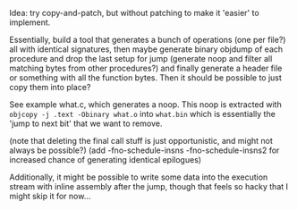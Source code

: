 Idea: try copy-and-patch, but without patching to make it 'easier' to implement.

Essentially, build a tool that generates a bunch of operations (one per file?)
all with identical signatures, then maybe generate binary objdump of each procedure
and drop the last setup for jump (generate noop and filter all matching bytes
from other procedures?) and finally generate a header file or something with all
the function bytes. Then it should be possible to just copy them into place?

See example what.c, which generates a noop. This noop is extracted
with `objcopy -j .text -Obinary what.o` into `what.bin` which is essentially
the 'jump to next bit' that we want to remove.

(note that deleting the final call stuff is just opportunistic, and might not
 always be possible?)
(add -fno-schedule-insns -fno-schedule-insns2 for increased chance of generating
 identical epilogues)

Additionally, it might be possible to write some data into the execution stream
with inline assembly after the jump, though that feels so hacky that I might
skip it for now...
